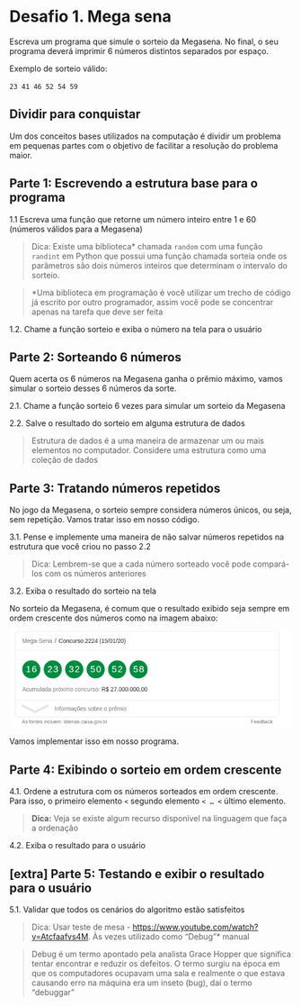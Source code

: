 # **Desafio 1. Mega sena**

Escreva um programa que simule o sorteio da Megasena. No final, o seu programa deverá imprimir 6 números distintos 
separados por espaço. 

Exemplo de sorteio válido:

`23 41 46 52 54 59`

## **Dividir para conquistar**

Um dos conceitos bases utilizados na computação é dividir um problema em pequenas partes com o objetivo de facilitar a 
resolução do problema maior. 

## **Parte 1: Escrevendo a estrutura base para o programa**

1.1 Escreva uma função que retorne um número inteiro entre 1 e 60 (números válidos para a Megasena)

> Dica: Existe uma biblioteca* chamada `random` com uma função `randint` em Python que possui uma função chamada sorteia 
> onde os parâmetros são dois números inteiros que determinam o intervalo do sorteio. 

> *Uma biblioteca em programação é você utilizar um trecho de código já escrito por outro programador, 
> assim você pode se concentrar apenas na tarefa que deve ser feita

1.2. Chame a função sorteio e exiba o número na tela para o usuário

## **Parte 2: Sorteando 6 números**

Quem acerta os 6 números na Megasena ganha o prêmio máximo, vamos simular o sorteio desses 6 números da sorte.

2.1.  Chame a função sorteio 6 vezes para simular um sorteio da Megasena

2.2. Salve o resultado do sorteio em alguma estrutura de dados

> Estrutura de dados é a uma maneira de armazenar um ou mais elementos no computador. 
> Considere uma estrutura como uma coleção de dados

## **Parte 3: Tratando números repetidos**

No jogo da Megasena, o sorteio sempre considera números únicos, ou seja, sem repetição. Vamos tratar isso em nosso código.

3.1. Pense e implemente uma maneira de não salvar números repetidos na estrutura que você criou no passo 2.2

> Dica: Lembrem-se que a cada número sorteado você pode compará-los com os números anteriores

3.2. Exiba o resultado do sorteio na tela

No sorteio da Megasena, é comum que o resultado exibido seja sempre em ordem crescente dos números como na imagem abaixo:

![Sorteio megasena](https://github.com/WoMakersCode/oficina-logica-de-programacao/blob/master/images/image2.png)

Vamos implementar isso em nosso programa.

## **Parte 4: Exibindo o sorteio em ordem crescente**

4.1. Ordene a estrutura com os números sorteados em ordem crescente. 
Para isso, o primeiro elemento `<` segundo elemento `< … <` último elemento.

> **Dica:** Veja se existe algum recurso disponível na linguagem que faça a ordenação

4.2. Exiba o resultado para o usuário

## **[extra] Parte 5: Testando e exibir o resultado para o usuário**

5.1. Validar que todos os cenários do algoritmo estão satisfeitos

> Dica: Usar teste de mesa - https://www.youtube.com/watch?v=Atcfaafvs4M. Às vezes utilizado como “Debug”* manual

> Debug é um termo apontado pela analista Grace Hopper que significa tentar encontrar e reduzir os defeitos. 
> O termo surgiu na época em que os computadores ocupavam uma sala e realmente o que estava causando erro na máquina 
> era um inseto (bug), daí o termo “debuggar”
